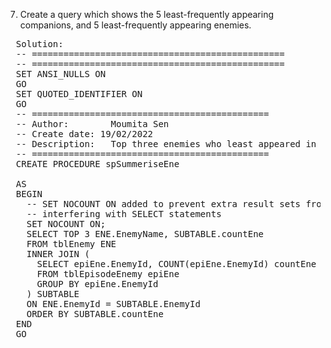 7) Create a query which shows the 5 least-frequently appearing companions, and 5 least-frequently appearing enemies.
<pre>
  Solution:
  -- ================================================
  -- ================================================
  SET ANSI_NULLS ON
  GO
  SET QUOTED_IDENTIFIER ON
  GO
  -- =============================================
  -- Author:		Moumita Sen
  -- Create date: 19/02/2022
  -- Description:	Top three enemies who least appeared in the episode
  -- =============================================
  CREATE PROCEDURE spSummeriseEne

  AS
  BEGIN
    -- SET NOCOUNT ON added to prevent extra result sets from
    -- interfering with SELECT statements
    SET NOCOUNT ON;
    SELECT TOP 3 ENE.EnemyName, SUBTABLE.countEne
    FROM tblEnemy ENE
    INNER JOIN (
      SELECT epiEne.EnemyId, COUNT(epiEne.EnemyId) countEne
      FROM tblEpisodeEnemy epiEne
      GROUP BY epiEne.EnemyId 
    ) SUBTABLE
    ON ENE.EnemyId = SUBTABLE.EnemyId
    ORDER BY SUBTABLE.countEne
  END
  GO

</pre>

